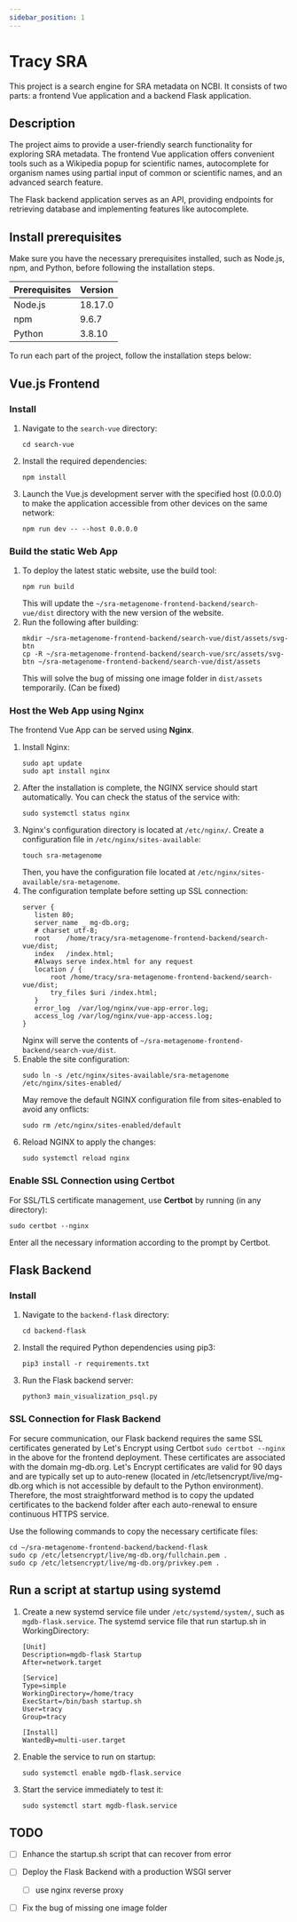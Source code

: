 ```yaml
---
sidebar_position: 1
---
```


# Tracy SRA

This project is a search engine for SRA metadata on NCBI. It consists of two parts: a frontend Vue application and a backend Flask application.

## Description

The project aims to provide a user-friendly search functionality for exploring SRA metadata. The frontend Vue application offers convenient tools such as a Wikipedia popup for scientific names, autocomplete for organism names using partial input of common or scientific names, and an advanced search feature.

The Flask backend application serves as an API, providing endpoints for retrieving database and implementing features like autocomplete.

## Install prerequisites
Make sure you have the necessary prerequisites installed, such as Node.js, npm, and Python, before following the installation steps.

| Prerequisites | Version |
| ------------- | ------- |
| Node.js       | 18.17.0 |
| npm           | 9.6.7   |
| Python        | 3.8.10  |

To run each part of the project, follow the installation steps below:

## Vue.js Frontend
### Install
1. Navigate to the `search-vue` directory:
   ```plaintext
   cd search-vue
   ```

2. Install the required dependencies:
   ```plaintext
   npm install
   ```

3. Launch the Vue.js development server with the specified host (0.0.0.0) to make the application accessible from other devices on the same network:
   ```plaintext
   npm run dev -- --host 0.0.0.0
   ```

### Build the static Web App
1. To deploy the latest static website, use the build tool:
   ```plaintext
   npm run build
   ```
   This will update the `~/sra-metagenome-frontend-backend/search-vue/dist` directory with the new version of the website.
2. Run the following after building: 
   ```plaintext
   mkdir ~/sra-metagenome-frontend-backend/search-vue/dist/assets/svg-btn
   cp -R ~/sra-metagenome-frontend-backend/search-vue/src/assets/svg-btn ~/sra-metagenome-frontend-backend/search-vue/dist/assets
   ```
   This will solve the bug of missing one image folder in `dist/assets` temporarily. (Can be fixed)

### Host the Web App using Nginx
The frontend Vue App can be served using **Nginx**.
1. Install Nginx:
   ```
   sudo apt update
   sudo apt install nginx
   ```
2. After the installation is complete, the NGINX service should start automatically. You can check the status of the service with:
   ```
   sudo systemctl status nginx
   ```
3. Nginx's configuration directory is located at `/etc/nginx/`. 
   Create a configuration file in `/etc/nginx/sites-available`:
   ```
   touch sra-metagenome
   ```
   Then, you have the configuration file located at `/etc/nginx/sites-available/sra-metagenome`.
4. The configuration template before setting up SSL connection:
   ```plaintext
   server {
      listen 80;
      server_name _ mg-db.org;    
      # charset utf-8;
      root    /home/tracy/sra-metagenome-frontend-backend/search-vue/dist;
      index   /index.html;
      #Always serve index.html for any request
      location / {
          root /home/tracy/sra-metagenome-frontend-backend/search-vue/dist;
          try_files $uri /index.html;
      }    
      error_log  /var/log/nginx/vue-app-error.log;
      access_log /var/log/nginx/vue-app-access.log;
   }
   ```
   Nginx will serve the contents of `~/sra-metagenome-frontend-backend/search-vue/dist`.
5. Enable the site configuration:
   ```
   sudo ln -s /etc/nginx/sites-available/sra-metagenome /etc/nginx/sites-enabled/
   ```
   May remove the default NGINX configuration file from sites-enabled to avoid any onflicts:
   ```
   sudo rm /etc/nginx/sites-enabled/default
   ```
6. Reload NGINX to apply the changes:
   ```   
   sudo systemctl reload nginx
   ```

### Enable SSL Connection using Certbot 
For SSL/TLS certificate management, use **Certbot** by running (in any directory):
```plaintext
sudo certbot --nginx
```
Enter all the necessary information according to the prompt by Certbot.

## Flask Backend
### Install
1. Navigate to the `backend-flask` directory:
   ```plaintext
   cd backend-flask
   ```

2. Install the required Python dependencies using pip3:
   ```plaintext
   pip3 install -r requirements.txt
   ```

3. Run the Flask backend server:
   ```plaintext
   python3 main_visualization_psql.py
   ```

### SSL Connection for Flask Backend
For secure communication, our Flask backend requires the same SSL certificates generated by Let's Encrypt using Certbot `sudo certbot --nginx` in the above for the frontend deployment. These certificates are associated with the domain mg-db.org. Let's Encrypt certificates are valid for 90 days and are typically set up to auto-renew (located in /etc/letsencrypt/live/mg-db.org which is not accessible by default to the Python environment). Therefore, the most straightforward method is to copy the updated certificates to the backend folder after each auto-renewal to ensure continuous HTTPS service. 

Use the following commands to copy the necessary certificate files:
```plaintext
cd ~/sra-metagenome-frontend-backend/backend-flask
sudo cp /etc/letsencrypt/live/mg-db.org/fullchain.pem .
sudo cp /etc/letsencrypt/live/mg-db.org/privkey.pem .
```

## Run a script at startup using systemd
1. Create a new systemd service file under `/etc/systemd/system/`, such as `mgdb-flask.service`.
   The systemd service file that run startup.sh in WorkingDirectory:
   ```plaintext
   [Unit]
   Description=mgdb-flask Startup
   After=network.target

   [Service]
   Type=simple
   WorkingDirectory=/home/tracy
   ExecStart=/bin/bash startup.sh
   User=tracy
   Group=tracy

   [Install]
   WantedBy=multi-user.target
   ```
2. Enable the service to run on startup:
   ```plaintext
   sudo systemctl enable mgdb-flask.service
   ```
3. Start the service immediately to test it:
   ```plaintext
   sudo systemctl start mgdb-flask.service
   ```

## TODO
- [ ] Enhance the startup.sh script that can recover from error
- [ ] Deploy the Flask Backend with a production WSGI server
  - [ ] use nginx reverse proxy
- [ ] Fix the bug of missing one image folder


